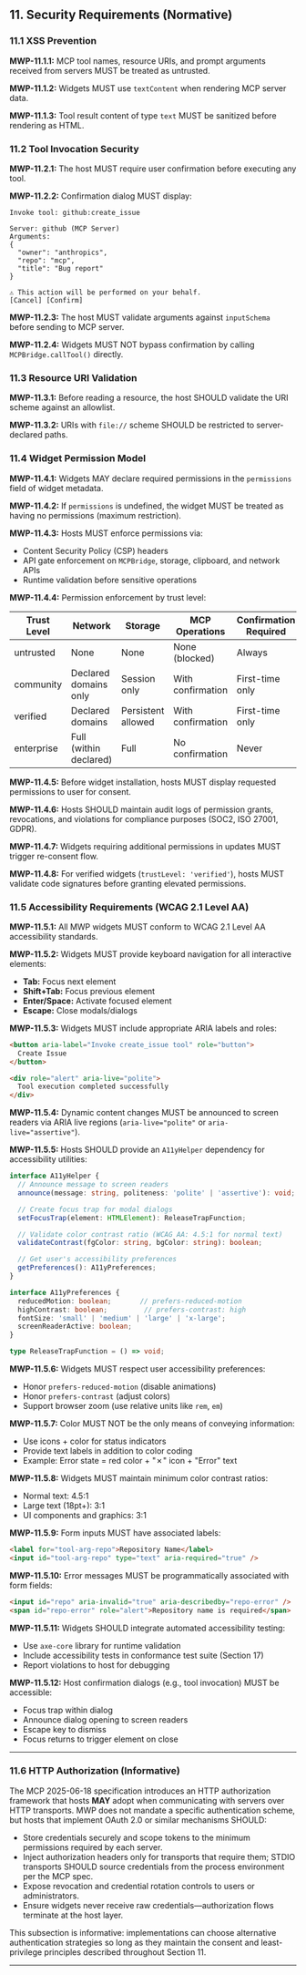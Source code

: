 ## 11. Security Requirements (Normative)

### 11.1 XSS Prevention

**MWP-11.1.1:** MCP tool names, resource URIs, and prompt arguments received from servers MUST be treated as untrusted.

**MWP-11.1.2:** Widgets MUST use `textContent` when rendering MCP server data.

**MWP-11.1.3:** Tool result content of type `text` MUST be sanitized before rendering as HTML.

### 11.2 Tool Invocation Security

**MWP-11.2.1:** The host MUST require user confirmation before executing any tool.

**MWP-11.2.2:** Confirmation dialog MUST display:

```
Invoke tool: github:create_issue

Server: github (MCP Server)
Arguments:
{
  "owner": "anthropics",
  "repo": "mcp",
  "title": "Bug report"
}

⚠️ This action will be performed on your behalf.
[Cancel] [Confirm]
```

**MWP-11.2.3:** The host MUST validate arguments against `inputSchema` before sending to MCP server.

**MWP-11.2.4:** Widgets MUST NOT bypass confirmation by calling `MCPBridge.callTool()` directly.

### 11.3 Resource URI Validation

**MWP-11.3.1:** Before reading a resource, the host SHOULD validate the URI scheme against an allowlist.

**MWP-11.3.2:** URIs with `file://` scheme SHOULD be restricted to server-declared paths.

### 11.4 Widget Permission Model 

**MWP-11.4.1:** Widgets MAY declare required permissions in the `permissions` field of widget metadata.

**MWP-11.4.2:** If `permissions` is undefined, the widget MUST be treated as having no permissions (maximum restriction).

**MWP-11.4.3:** Hosts MUST enforce permissions via:
- Content Security Policy (CSP) headers
- API gate enforcement on `MCPBridge`, storage, clipboard, and network APIs
- Runtime validation before sensitive operations

**MWP-11.4.4:** Permission enforcement by trust level:

| Trust Level | Network | Storage | MCP Operations | Confirmation Required |
|-------------|---------|---------|----------------|----------------------|
| untrusted   | None    | None    | None (blocked) | Always               |
| community   | Declared domains only | Session only | With confirmation | First-time only |
| verified    | Declared domains | Persistent allowed | With confirmation | First-time only |
| enterprise  | Full (within declared) | Full | No confirmation | Never |

**MWP-11.4.5:** Before widget installation, hosts MUST display requested permissions to user for consent.

**MWP-11.4.6:** Hosts SHOULD maintain audit logs of permission grants, revocations, and violations for compliance purposes (SOC2, ISO 27001, GDPR).

**MWP-11.4.7:** Widgets requiring additional permissions in updates MUST trigger re-consent flow.

**MWP-11.4.8:** For verified widgets (`trustLevel: 'verified'`), hosts MUST validate code signatures before granting elevated permissions.

### 11.5 Accessibility Requirements (WCAG 2.1 Level AA)

**MWP-11.5.1:** All MWP widgets MUST conform to WCAG 2.1 Level AA accessibility standards.

**MWP-11.5.2:** Widgets MUST provide keyboard navigation for all interactive elements:
- **Tab:** Focus next element
- **Shift+Tab:** Focus previous element
- **Enter/Space:** Activate focused element
- **Escape:** Close modals/dialogs

**MWP-11.5.3:** Widgets MUST include appropriate ARIA labels and roles:

```html
<button aria-label="Invoke create_issue tool" role="button">
  Create Issue
</button>

<div role="alert" aria-live="polite">
  Tool execution completed successfully
</div>
```

**MWP-11.5.4:** Dynamic content changes MUST be announced to screen readers via ARIA live regions (`aria-live="polite"` or `aria-live="assertive"`).

**MWP-11.5.5:** Hosts SHOULD provide an `A11yHelper` dependency for accessibility utilities:

```typescript
interface A11yHelper {
  // Announce message to screen readers
  announce(message: string, politeness: 'polite' | 'assertive'): void;

  // Create focus trap for modal dialogs
  setFocusTrap(element: HTMLElement): ReleaseTrapFunction;

  // Validate color contrast ratio (WCAG AA: 4.5:1 for normal text)
  validateContrast(fgColor: string, bgColor: string): boolean;

  // Get user's accessibility preferences
  getPreferences(): A11yPreferences;
}

interface A11yPreferences {
  reducedMotion: boolean;       // prefers-reduced-motion
  highContrast: boolean;         // prefers-contrast: high
  fontSize: 'small' | 'medium' | 'large' | 'x-large';
  screenReaderActive: boolean;
}

type ReleaseTrapFunction = () => void;
```

**MWP-11.5.6:** Widgets MUST respect user accessibility preferences:
- Honor `prefers-reduced-motion` (disable animations)
- Honor `prefers-contrast` (adjust colors)
- Support browser zoom (use relative units like `rem`, `em`)

**MWP-11.5.7:** Color MUST NOT be the only means of conveying information:
- Use icons + color for status indicators
- Provide text labels in addition to color coding
- Example: Error state = red color + "✗" icon + "Error" text

**MWP-11.5.8:** Widgets MUST maintain minimum color contrast ratios:
- Normal text: 4.5:1
- Large text (18pt+): 3:1
- UI components and graphics: 3:1

**MWP-11.5.9:** Form inputs MUST have associated labels:

```html
<label for="tool-arg-repo">Repository Name</label>
<input id="tool-arg-repo" type="text" aria-required="true" />
```

**MWP-11.5.10:** Error messages MUST be programmatically associated with form fields:

```html
<input id="repo" aria-invalid="true" aria-describedby="repo-error" />
<span id="repo-error" role="alert">Repository name is required</span>
```

**MWP-11.5.11:** Widgets SHOULD integrate automated accessibility testing:
- Use `axe-core` library for runtime validation
- Include accessibility tests in conformance test suite (Section 17)
- Report violations to host for debugging

**MWP-11.5.12:** Host confirmation dialogs (e.g., tool invocation) MUST be accessible:
- Focus trap within dialog
- Announce dialog opening to screen readers
- Escape key to dismiss
- Focus returns to trigger element on close

---

### 11.6 HTTP Authorization (Informative)

The MCP 2025-06-18 specification introduces an HTTP authorization framework that hosts **MAY** adopt when communicating with servers over HTTP transports. MWP does not mandate a specific authentication scheme, but hosts that implement OAuth 2.0 or similar mechanisms SHOULD:

- Store credentials securely and scope tokens to the minimum permissions required by each server.
- Inject authorization headers only for transports that require them; STDIO transports SHOULD source credentials from the process environment per the MCP spec.
- Expose revocation and credential rotation controls to users or administrators.
- Ensure widgets never receive raw credentials—authorization flows terminate at the host layer.

This subsection is informative: implementations can choose alternative authentication strategies so long as they maintain the consent and least-privilege principles described throughout Section 11.

---
